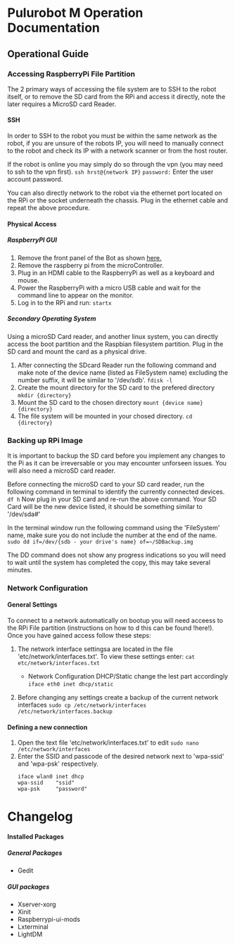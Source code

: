 # Pulurobot M Operation Documentation
## Operational Guide
### Accessing RaspberryPi File Partition
The 2 primary ways of accessing the file system are to SSH to the robot itself, or to remove the SD card from the RPi and access it directly, note the later requires a MicroSD card Reader.
#### SSH
In order to SSH to the robot you must be within the same network as the robot, if you are unsure of the robots IP, you will need to manually connect to the robot and check its IP with a network scanner or from the host router.

If the robot is online you may simply do so through the vpn (you may need to ssh to the vpn first).
`ssh hrst@{network IP}`
`password:` Enter the user account password.

You can also directly network to the robot via the ethernet port located on the RPi or the socket underneath the chassis. Plug in the ethernet cable and repeat the above procedure.

#### Physical Access
##### RaspberryPI GUI

1. Remove the front panel of the Bot as shown [here.](http://www.pulurobotics.fi/page/pulu-m2-1)
2. Remove the raspberry pi from the microController.
3. Plug in an HDMI cable to the RaspberryPi as well as a keyboard and mouse.
4. Power the RaspberryPi with a micro USB cable and wait for the command line to appear on the monitor.
5. Log in to the RPi and run:
    `startx`

##### Secondary Operating System
Using a microSD Card reader, and another linux system, you can directly access the boot partition and the Raspbian filesystem partition. Plug in the SD card and mount the card as a physical drive.

1. After connecting the SDcard Reader run the following command and make note of the device name (listed as FileSystem name) excluding the number suffix, it will be similar to '/dev/sdb'.
   `fdisk -l`
2. Create the mount directory for the SD card to the prefered directory
    `mkdir {directory}`
3. Mount the SD card to the chosen directory
    `mount {device name} {directory}`
4. The file system will be mounted in your chosed directory.
    `cd {directory}`


### Backing up RPi Image
It is important to backup the SD card before you implement any changes to the Pi as it can be irreversable or you may encounter unforseen issues. You will also need a microSD card reader.

Before connecting the microSD card to your SD card reader, run the following command in terminal to identify the currently connected devices.
`df h`
Now plug in your SD card and re-run the above command. Your SD Card will be the new device listed, it should be something similar to '/dev/sda#'

In the terminal window run the following command using the 'FileSystem' name, make sure you do not include the number at the end of the name.
`sudo dd if=/dev/{sdb - your drive's name} of=~/SDBackup.img`

The DD command does not show any progress indications so you will need to wait until the system has completed the copy, this may take several minutes.

### Network Configuration
#### General Settings
To connect to a network automatically on bootup you will need acceess to the RPi File partition (instructions on how to d this can be found !here!). Once you have gained access follow these steps:

1. The network interface settingsa are located in the file 'etc/network/interfaces.txt'. To view these settings enter:
    `cat etc/network/interfaces.txt `
    - Network Configuration DHCP/Static change the lest part accordingly
		`iface eth0 inet dhcp/static`
	

2.  Before changing any settings create a backup of the current network interfaces
	`sudo cp /etc/network/interfaces /etc/network/interfaces.backup`
 
#### Defining a new connection
1.  Open the text file 'etc/network/interfaces.txt' to edit
    `sudo nano /etc/network/interfaces`
2.  Enter the SSID and passcode of the desired network next to 'wpa-ssid' and 'wpa-psk' respectively.
    ```auto wlan0  
    iface wlan0 inet dhcp  
    wpa-ssid	"ssid"  
    wpa-psk 	"password"
# Changelog
#### Installed Packages
##### General Packages
- Gedit
##### GUI packages
- Xserver-xorg
- Xinit
- Raspberrypi-ui-mods
- Lxterminal
- LightDM








